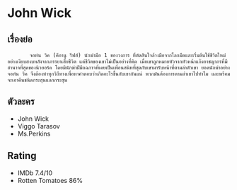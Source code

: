 # John Wick

## เรื่องย่อ
           จอห์น วิค (คีอานู รีฟส์) นักฆ่ามือ 1 ของวงการ ที่ตัดสินใจล้างมือจากโลกมืดและเริ่มต้นใช้ชีวิตใหม่อย่างเงียบสงบหลังจากภรรยาเสียชีวิต แต่ชีวิตของเขาไม่เป็นอย่างที่คิด เมื่อเขาถูกหมายหัวจากหัวหน้าแก๊งอาชญากรที่มีอำนาจที่สุดของนิวยอร์ค โดยมีนักฆ่าฝีมือฉกาจที่เคยเป็นเพื่อนสนิทที่สุดกับเขามารับหน้าที่ตามล่าตัวเขา ยอดนักฆ่าอย่าง จอห์น วิค จึงต้องทำทุกวิถีทางเพื่อหาคำตอบว่าเกิดอะไรขึ้นกับเขากันแน่ พวกมันต้องการตามล่าเขาไปทำไม และพร้อมจะเอาคืนชนิดกระสุนแลกกระสุน


## ตัวละคร
- John Wick
- Viggo Tarasov
- Ms.Perkins

## Rating
- IMDb 7.4/10
- Rotten Tomatoes 86%
